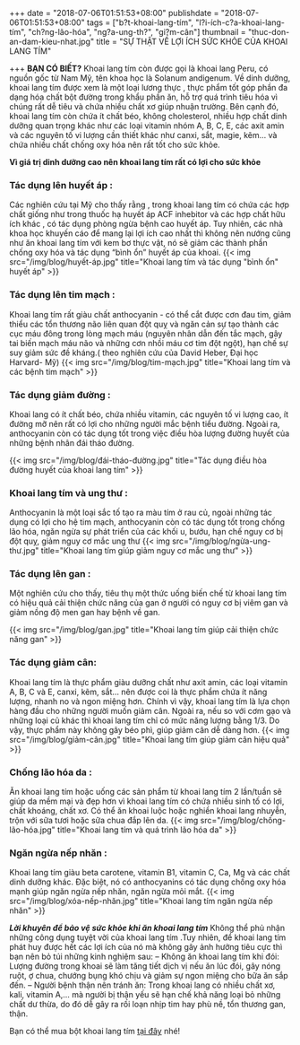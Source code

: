 +++
date = "2018-07-06T01:51:53+08:00"
publishdate = "2018-07-06T01:51:53+08:00"
tags = ["b?t-khoai-lang-tím", "l?i-ích-c?a-khoai-lang-tím", "ch?ng-lão-hóa", "ng?a-ung-th?", "gi?m-cân"]
thumbnail = "thuc-don-an-dam-kieu-nhat.jpg"
title = "SỰ THẬT VỀ LỢI ÍCH SỨC KHỎE CỦA KHOAI LANG TÍM"

+++
**BẠN CÓ BIẾT?**
Khoai lang tím còn được gọi là khoai lang Peru, có nguồn gốc từ Nam Mỹ, tên khoa học là Solanum andigenum.
Về dinh dưỡng, khoai lang tím được xem là một loại lương thực , thực phẩm tốt góp phần đa dạng hóa chất bột đường trong khẩu phần ăn, hỗ trợ quá trình tiêu hóa vì chúng rất dễ tiêu và chứa nhiều chất xơ giúp nhuận trường. Bên cạnh đó, khoai lang tím còn chứa ít chất béo, không cholesterol, nhiều hợp chất dinh dưỡng quan trọng khác như các loại vitamin nhóm A, B, C, E, các axit amin và các nguyên tố vi lượng cần thiết khác như canxi, sắt, magie, kẽm… và chứa nhiều chất chống oxy hóa nên rất tốt cho sức khỏe.

**Vì giá trị dinh dưỡng cao nên khoai lang tím rất có lợi cho sức khỏe**
### Tác dụng lên huyết áp :
Các nghiên cứu tại Mỹ cho thấy rằng ,  trong khoai lang tím có chứa các hợp chất giống như trong thuốc hạ huyết áp ACF inhebitor và các hợp chất hữu ích khác , có tác dụng phòng ngừa bệnh cao huyết áp.
Tuy nhiên, các nhà khoa học khuyến cáo để mang lại lợi ích cao nhất thì không nên nướng cũng như ăn khoai lang tím với kem bơ thực vật, nó sẽ giảm các thành phần chống oxy hóa và tác dụng “bình ổn” huyết áp của khoai.
{{< img src="/img/blog/huyết-áp.jpg" title="Khoai lang tím và tác dụng "bình ổn" huyết áp" >}}

### Tác dụng lên tim mạch :
Khoai lang tím rất giàu chất anthocyanin - có thể cắt được cơn đau tim, giảm thiểu các tổn thương não liên quan đột quỵ và ngăn cản sự tạo thành các cục máu đông trong lòng mạch máu (nguyên nhân dẫn đến tắc mạch, gây tai biến mạch máu não và những cơn nhồi máu cơ tim đột ngột), hạn chế sự suy giảm sức đề kháng.(  theo nghiên cứu của David Heber, Đại học Harvard- Mỹ)
{{< img src="/img/blog/tim-mạch.jpg" title="Khoai lang tím và các bệnh tim mạch" >}}
### Tác dụng giảm đường :
Khoai lang có ít chất béo, chứa nhiều vitamin, các nguyên tố vi lượng cao, ít đường mỡ nên rất có lợi cho những người mắc bệnh tiểu đường. Ngoài ra, anthocyanin còn có tác dụng tốt trong việc điều hòa lượng đường huyết của những bệnh nhân đái tháo đường.

{{< img src="/img/blog/đái-tháo-đường.jpg" title="Tác dụng điều hòa đường huyết của khoai lang tím" >}}

### Khoai lang tím và ung thư :
Anthocyanin là một loại sắc tố tạo ra màu tím ở rau củ, ngoài những tác dụng có lợi cho hệ tim mạch, anthocyanin còn có tác dụng tốt trong chống lão hóa, ngăn ngừa sự phát triển của các khối u, bướu, hạn chế nguy cơ bị đột quỵ, giảm nguy cơ mắc ung thư
{{< img src="/img/blog/ngừa-ung-thư.jpg" title="Khoai lang tím giúp giảm nguy cơ mắc ung thư" >}}

### Tác dụng lên gan :
Một nghiên cứu cho thấy, tiêu thụ một thức uống biến chế từ khoai lang tím có hiệu quả cải thiện chức năng của gan ở người có nguy cơ bị viêm gan và giảm nồng độ men gan hay bệnh về gan.

{{< img src="/img/blog/gan.jpg" title="Khoai lang tím giúp cải thiện chức năng gan" >}}

### Tác dụng giảm cân:
Khoai lang tím là thực phẩm giàu dưỡng chất như axit amin, các loại vitamin A, B, C và E, canxi, kẽm, sắt… nên được coi là thực phẩm chứa ít năng lượng, nhanh no và ngon miệng hơn. Chính vì vậy, khoai lang tím là lựa chọn hàng đầu cho những người muốn giảm cân.
Ngoài ra, nếu so với cơm gạo và những loại củ khác thì khoai lang tím chỉ có mức năng lượng bằng 1/3. Do vậy, thực phẩm này không gây béo phì, giúp giảm cân dễ dàng hơn.
{{< img src="/img/blog/giảm-cân.jpg" title="Khoai lang tím giúp giảm cân hiệu quả" >}}
### Chống lão hóa da :
Ăn khoai lang tím hoặc uống các sản phẩm từ khoai lang tím 2 lần/tuần sẽ giúp da mềm mại và đẹp hơn vì khoai lang tím có chứa nhiều sinh tố có lợi, chất khoáng, chất xơ. Có thể ăn khoai luộc hoặc nghiền khoai lang nhuyễn, trộn với sữa tươi hoặc sữa chua đắp lên da.
{{< img src="/img/blog/chống-lão-hóa.jpg" title="Khoai lang tím và quá trình lão hóa da" >}}
 
### Ngăn ngừa nếp nhăn :
Khoai lang tím giàu beta carotene, vitamin B1, vitamin C, Ca, Mg và các chất dinh dưỡng khác. Đặc biệt, nó có anthocyanins có tác dụng chống oxy hóa mạnh giúp ngăn ngừa nếp nhăn, ngăn ngừa mỏi mắt.
{{< img src="/img/blog/xóa-nếp-nhăn.jpg" title="Khoai lang tím ngăn ngừa nếp nhăn" >}}

***Lời khuyên để bảo vệ sức khỏe khi ăn khoai lang tím***
Không thể phủ nhận những công dụng tuyệt vời của khoai lang tím .Tuy nhiên, để khoai lang tím phát huy được hết các lợi ích của nó mà không gây ảnh hưởng tiêu cực thì bạn nên bỏ túi những kinh nghiệm sau:
– Không ăn khoai lang tím khi đói: Lượng đường trong khoai sẽ làm tăng tiết dịch vị nếu ăn lúc đói, gây nóng ruột, ợ chua, chướng bụng khó chịu và giảm sự ngon miệng cho bữa ăn sắp đến.
– Người bệnh thận nên tránh ăn: Trong khoai lang có nhiều chất xơ, kali, vitamin A,… mà người bị thận yếu sẽ hạn chế khả năng loại bỏ những chất dư thừa, do đó dễ gây ra rối loạn nhịp tim hay phù nề, tổn thương gan, thận.


Bạn có thể mua bột khoai lang tím [tại đây](/san-pham) nhé!
